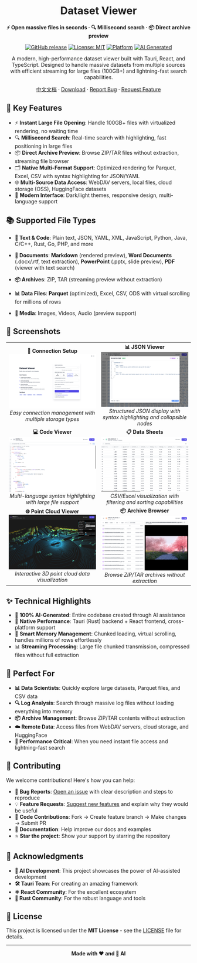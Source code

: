 <div align="center">

# Dataset Viewer

**⚡ Open massive files in seconds · 🔍 Millisecond search · 📦 Direct archive preview**

[![GitHub release](https://img.shields.io/github/release/stardustai/dataset-viewer.svg)](https://github.com/stardustai/dataset-viewer/releases/latest) [![License: MIT](https://img.shields.io/badge/License-MIT-yellow.svg)](https://opensource.org/licenses/MIT) [![Platform](https://img.shields.io/badge/platform-Windows%20%7C%20macOS%20%7C%20Linux-lightgrey)](https://github.com/stardustai/dataset-viewer/releases) [![AI Generated](https://img.shields.io/badge/100%25-AI%20Generated-blue)](https://github.com/stardustai/dataset-viewer)

A modern, high-performance dataset viewer built with Tauri, React, and TypeScript. Designed to handle massive datasets from multiple sources with efficient streaming for large files (100GB+) and lightning-fast search capabilities.

[中文文档](README_zh.md) · [Download](https://github.com/stardustai/dataset-viewer/releases/latest) · [Report Bug](https://github.com/stardustai/dataset-viewer/issues) · [Request Feature](https://github.com/stardustai/dataset-viewer/issues)

</div>



## 🚀 Key Features

- ⚡ **Instant Large File Opening**: Handle 100GB+ files with virtualized rendering, no waiting time
- 🔍 **Millisecond Search**: Real-time search with highlighting, fast positioning in large files
- 📦 **Direct Archive Preview**: Browse ZIP/TAR files without extraction, streaming file browser
- 🗂️ **Native Multi-Format Support**: Optimized rendering for Parquet, Excel, CSV with syntax highlighting for JSON/YAML
- 🌐 **Multi-Source Data Access**: WebDAV servers, local files, cloud storage (OSS), HuggingFace datasets
- 🎨 **Modern Interface**: Dark/light themes, responsive design, multi-language support

## 📚 Supported File Types

- **📄 Text & Code**: Plain text, JSON, YAML, XML, JavaScript, Python, Java, C/C++, Rust, Go, PHP, and more

- **📝 Documents**: **Markdown** (rendered preview), **Word Documents** (.docx/.rtf, text extraction), **PowerPoint** (.pptx, slide preview), **PDF** (viewer with text search)

- **📦 Archives**: ZIP, TAR (streaming preview without extraction)

- **📊 Data Files**: **Parquet** (optimized), Excel, CSV, ODS with virtual scrolling for millions of rows

- **📱 Media**: Images, Videos, Audio (preview support)

## 📸 Screenshots

<div align="center">
<table width="100%">
  <tr>
    <td align="center" width="50%">
      <b>🔗 Connection Setup</b><br>
      <img src="screenshots/connect.png" alt="Connection Setup" style="max-width:100%;">
      <br><em>Easy connection management with multiple storage types</em>
    </td>
    <td align="center" width="50%">
      <b>📊 JSON Viewer</b><br>
      <img src="screenshots/json.png" alt="JSON Viewer" style="max-width:100%;">
      <br><em>Structured JSON display with syntax highlighting and collapsible nodes</em>
    </td>
  </tr>
  <tr>
    <td align="center" width="50%">
      <b>💻 Code Viewer</b><br>
      <img src="screenshots/code.png" alt="Code Viewer" style="max-width:100%;">
      <br><em>Multi-language syntax highlighting with large file support</em>
    </td>
    <td align="center" width="50%">
      <b>📋 Data Sheets</b><br>
      <img src="screenshots/sheet.png" alt="Data Sheets" style="max-width:100%;">
      <br><em>CSV/Excel visualization with filtering and sorting capabilities</em>
    </td>
  </tr>
  <tr>
    <td align="center" width="50%">
      <b>🌐 Point Cloud Viewer</b><br>
      <img src="screenshots/pointcloud.png" alt="Point Cloud Viewer" style="max-width:100%;">
      <br><em>Interactive 3D point cloud data visualization</em>
    </td>
    <td align="center" width="50%">
      <b>📦 Archive Browser</b><br>
      <img src="screenshots/archive.png" alt="Archive Browser" style="max-width:100%;">
      <br><em>Browse ZIP/TAR archives without extraction</em>
    </td>
  </tr>
</table>
</div>

## ✨ Technical Highlights

- 🤖 **100% AI-Generated**: Entire codebase created through AI assistance
- 🚀 **Native Performance**: Tauri (Rust) backend + React frontend, cross-platform support
- 🧠 **Smart Memory Management**: Chunked loading, virtual scrolling, handles millions of rows effortlessly
- 📊 **Streaming Processing**: Large file chunked transmission, compressed files without full extraction

## 🎯 Perfect For

- **📊 Data Scientists**: Quickly explore large datasets, Parquet files, and CSV data
- **🔍 Log Analysis**: Search through massive log files without loading everything into memory
- **📦 Archive Management**: Browse ZIP/TAR contents without extraction
- **☁️ Remote Data**: Access files from WebDAV servers, cloud storage, and HuggingFace
- **🚀 Performance Critical**: When you need instant file access and lightning-fast search

## 🤝 Contributing

We welcome contributions! Here's how you can help:

- 🐛 **Bug Reports**: [Open an issue](https://github.com/stardustai/dataset-viewer/issues) with clear description and steps to reproduce
- 💡 **Feature Requests**: [Suggest new features](https://github.com/stardustai/dataset-viewer/issues) and explain why they would be useful
- 🔧 **Code Contributions**: Fork → Create feature branch → Make changes → Submit PR
- 📖 **Documentation**: Help improve our docs and examples
- ⭐ **Star the project**: Show your support by starring the repository

## 🙏 Acknowledgments

- **🤖 AI Development**: This project showcases the power of AI-assisted development
- **🛠 Tauri Team**: For creating an amazing framework
- **⚛️ React Community**: For the excellent ecosystem
- **🦀 Rust Community**: For the robust language and tools

## 📄 License

This project is licensed under the **MIT License** - see the [LICENSE](LICENSE) file for details.

---

<div align="center">

**Made with ❤️ and 🤖 AI**

</div>
